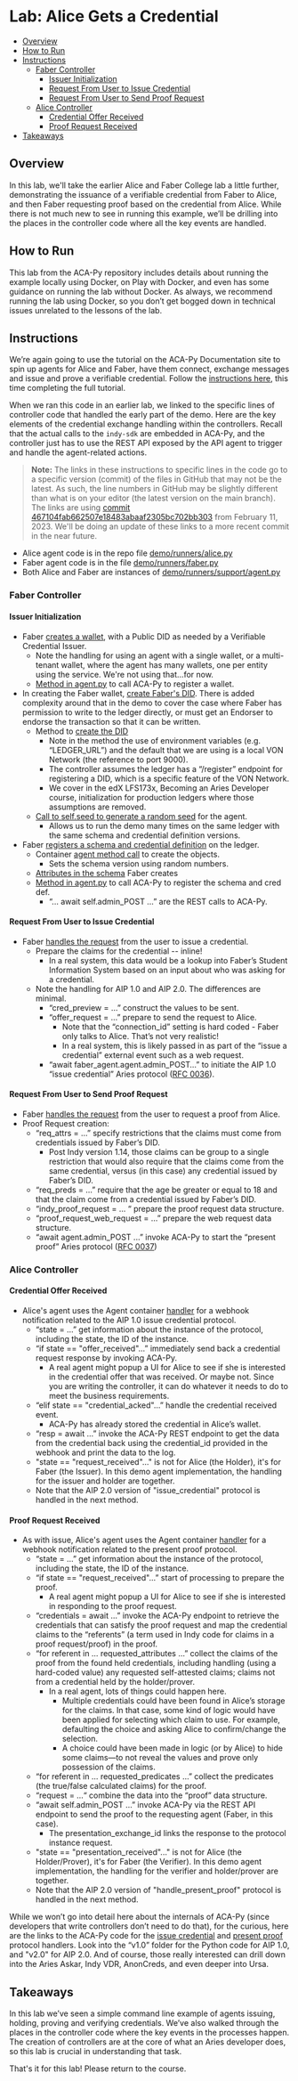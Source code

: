 # Lab: Alice Gets a Credential<!-- omit in toc -->

- [Overview](#overview)
- [How to Run](#how-to-run)
- [Instructions](#instructions)
  - [Faber Controller](#faber-controller)
    - [Issuer Initialization](#issuer-initialization)
    - [Request From User to Issue Credential](#request-from-user-to-issue-credential)
    - [Request From User to Send Proof Request](#request-from-user-to-send-proof-request)
  - [Alice Controller](#alice-controller)
    - [Credential Offer Received](#credential-offer-received)
    - [Proof Request Received](#proof-request-received)
- [Takeaways](#takeaways)

## Overview

In this lab, we'll take the earlier Alice and Faber College lab a little further, demonstrating the issuance of a verifiable credential from Faber to Alice, and then Faber requesting proof based on the credential from Alice. While there is not much new to see in running this example, we’ll be drilling into the places in the controller code where all the key events are handled.

## How to Run

This lab from the ACA-Py repository includes details about running the example locally using Docker, on Play with Docker, and even has some guidance on running the lab without Docker. As always, we recommend running the lab using Docker, so you don’t get bogged down in technical issues unrelated to the lessons of the lab.

## Instructions

We’re again going to use the tutorial on the ACA-Py Documentation site to spin up agents for Alice and Faber, have them connect, exchange messages and issue and prove a verifiable credential. Follow the [instructions here](https://aca-py.org/latest/demo/), this time completing the full tutorial.

When we ran this code in an earlier lab, we linked to the specific lines of controller code that handled the early part of the demo. Here are the key elements of the credential exchange handling within the controllers. Recall that the actual calls to the `indy-sdk` are embedded in ACA-Py, and the controller just has to use the REST API exposed by the API agent to trigger and handle the agent-related actions.

> **Note:** The links in these instructions to specific lines in the code go to a
specific version (commit) of the files in GitHub that may not be the latest. As
such, the line numbers in GitHub may be slightly different than what is on your
editor (the latest version on the main branch). The links are using [commit
467104fab662507e18483abaaf2305bc702bb303](https://github.com/hyperledger/aries-cloudagent-python/tree/467104fab662507e18483abaaf2305bc702bb303) from February 11, 2023. We'll
be doing an update of these links to a more recent commit in the near future.

- Alice agent code is in the repo file [demo/runners/alice.py](https://github.com/hyperledger/aries-cloudagent-python/blob/467104fab662507e18483abaaf2305bc702bb303/demo/runners/alice.py)
- Faber agent code is in the file [demo/runners/faber.py](https://github.com/hyperledger/aries-cloudagent-python/blob/467104fab662507e18483abaaf2305bc702bb303/demo/runners/faber.py)
- Both Alice and Faber are instances of [demo/runners/support/agent.py](https://github.com/hyperledger/aries-cloudagent-python/tree/467104fab662507e18483abaaf2305bc702bb303/demo/runners/support/agent.py)

### Faber Controller

#### Issuer Initialization

- Faber [creates a wallet](https://github.com/hyperledger/aries-cloudagent-python/blob/467104fab662507e18483abaaf2305bc702bb303/demo/runners/faber.py#L482), with a Public DID as needed by a Verifiable Credential Issuer.
  - Note the handling for using an agent with a single wallet, or a multi-tenant wallet, where the agent has many wallets, one per entity using the service. We're not using that...for now.
  - [Method in agent.py](https://github.com/hyperledger/aries-cloudagent-python/blob/467104fab662507e18483abaaf2305bc702bb303/demo/runners/support/agent.py#L533) to call ACA-Py to register a wallet.
- In creating the Faber wallet, [create Faber's DID](https://github.com/hyperledger/aries-cloudagent-python/blob/467104fab662507e18483abaaf2305bc702bb303/demo/runners/support/agent.py#L628). There is added complexity around that in the demo to cover the case where Faber has permission to write to the ledger directly, or must get an Endorser to endorse the transaction so that it can be written.
  - Method to [create the DID](https://github.com/hyperledger/aries-cloudagent-python/blob/467104fab662507e18483abaaf2305bc702bb303/demo/runners/support/agent.py#L474)
    - Note in the method the use of environment variables (e.g. “LEDGER_URL”) and the default that we are using is a local VON Network (the reference to port 9000).
    - The controller assumes the ledger has a “/register” endpoint for registering a DID, which is a specific feature of the VON Network.
    - We cover in the edX LFS173x, Becoming an Aries Developer course, initialization for production ledgers where those assumptions are removed.
  - [Call to self.seed to generate a random seed](https://github.com/hyperledger/aries-cloudagent-python/blob/467104fab662507e18483abaaf2305bc702bb303/demo/runners/support/agent.py#L194) for the agent.
    - Allows us to run the demo many times on the same ledger with the same schema and credential definition versions.
- Faber [registers a schema and credential definition](https://github.com/hyperledger/aries-cloudagent-python/blob/467104fab662507e18483abaaf2305bc702bb303/demo/runners/faber.py#L494) on the ledger.
  - Container [agent method call](https://github.com/hyperledger/aries-cloudagent-python/blob/467104fab662507e18483abaaf2305bc702bb303/demo/runners/agent_container.py#L611) to create the objects.
    - Sets the schema version using random numbers.
  - [Attributes in the schema](https://github.com/hyperledger/aries-cloudagent-python/blob/467104fab662507e18483abaaf2305bc702bb303/demo/runners/agent_container.py#L1431) Faber creates
  - [Method in agent.py](https://github.com/hyperledger/aries-cloudagent-python/blob/467104fab662507e18483abaaf2305bc702bb303/demo/runners/support/agent.py#L251) to call ACA-Py to register the schema and cred def.
    - “... await self.admin_POST …” are the REST calls to ACA-Py.

#### Request From User to Issue Credential

- Faber [handles the request](https://github.com/hyperledger/aries-cloudagent-python/blob/467104fab662507e18483abaaf2305bc702bb303/demo/runners/faber.py#L507) from the user to issue a credential.
  - Prepare the claims for the credential -- inline!
    - In a real system, this data would be a lookup into Faber’s Student Information System based on an input about who was asking for a credential.
  - Note the handling for AIP 1.0 and AIP 2.0. The differences are minimal.
    - “cred_preview = …” construct the values to be sent.
    - “offer_request = …” prepare to send the request to Alice.
      - Note that the “connection_id” setting is hard coded - Faber only talks to Alice. That’s not very realistic!
      - In a real system, this is likely passed in as part of the “issue a credential” external event such as a web request.
    - “await faber_agent.agent.admin_POST…” to initiate the AIP 1.0 “issue credential” Aries protocol ([RFC 0036](https://github.com/hyperledger/aries-rfcs/tree/main/features/0036-issue-credential)).

#### Request From User to Send Proof Request

- Faber [handles the request](https://github.com/hyperledger/aries-cloudagent-python/blob/467104fab662507e18483abaaf2305bc702bb303/demo/runners/faber.py#L547) from the user to request a proof from Alice.
- Proof Request creation:
  - “req_attrs = …” specify restrictions that the claims must come from credentials issued by Faber’s DID.
    - Post Indy version 1.14, those claims can be group to a single restriction that would also require that the claims come from the same credential, versus (in this case) any credential issued by Faber’s DID.
  - “req_preds = …” require that the age be greater or equal to 18 and that the claim come from a credential issued by Faber’s DID.
  - “indy_proof_request = ... “ prepare the proof request data structure.
  - “proof_request_web_request = …” prepare the web request data structure.
  - “await agent.admin_POST ...” invoke ACA-Py to start the “present proof” Aries protocol ([RFC 0037](https://github.com/hyperledger/aries-rfcs/tree/main/features/0037-present-proof))

### Alice Controller

#### Credential Offer Received

- Alice's agent uses the Agent container [handler](https://github.com/hyperledger/aries-cloudagent-python/blob/467104fab662507e18483abaaf2305bc702bb303/demo/runners/agent_container.py#L161) for a webhook notification related to the AIP 1.0 issue credential protocol.
  - “state = …” get information about the instance of the protocol, including the state, the ID of the instance.
  - “if state == "offer_received"...” immediately send back a credential request response by invoking ACA-Py.
    - A real agent might popup a UI for Alice to see if she is interested in the credential offer that was received. Or maybe not. Since you are writing the controller, it can do whatever it needs to do to meet the business requirements.
  - “elif state == "credential_acked"...” handle the credential received event.
    - ACA-Py has already stored the credential in Alice’s wallet.
  - “resp = await …” invoke the ACA-Py REST endpoint to get the data from the credential back using the credential_id provided in the webhook and print the data to the log.
  - "state == "request_received"..." is not for Alice (the Holder), it's for Faber (the Issuer). In this demo agent implementation, the handling for the issuer and holder are together.
  - Note that the AIP 2.0 version of "issue_credential" protocol is handled in the next method.

#### Proof Request Received

- As with issue, Alice's agent uses the Agent container [handler](https://github.com/hyperledger/aries-cloudagent-python/blob/467104fab662507e18483abaaf2305bc702bb303/demo/runners/agent_container.py#L297) for a webhook notification related to the present proof protocol.
  - “state = …” get information about the instance of the protocol, including the state, the ID of the instance.
  - “if state == "request_received"...” start of processing to prepare the proof.
    - A real agent might popup a UI for Alice to see if she is interested in responding to the proof request.
  - “credentials = await ...” invoke the ACA-Py endpoint to retrieve the credentials that can satisfy the proof request and map the credential claims to the “referents” (a term used in Indy code for claims in a proof request/proof) in the proof.
  - “for referent in … requested_attributes …” collect the claims of the proof from the found held credentials, including handling (using a hard-coded value) any requested self-attested claims; claims not from a credential held by the holder/prover.
    - In a real agent, lots of things could happen here.
      - Multiple credentials could have been found in Alice’s storage for the claims. In that case, some kind of logic would have been applied for selecting which claim to use. For example, defaulting the choice and asking Alice to confirm/change the selection.
      - A choice could have been made in logic (or by Alice) to hide some claims—to not reveal the values and prove only possession of the claims.
  - “for referent in … requested_predicates …” collect the predicates (the true/false calculated claims) for the proof.
  - “request = …“ combine the data into the “proof” data structure.
  - “await self.admin_POST …” invoke ACA-Py via the REST API endpoint to send the proof to the requesting agent (Faber, in this case).
    - The presentation_exchange_id links the response to the protocol instance request.
  - "state == "presentation_received"..." is not for Alice (the Holder/Prover), it's for Faber (the Verifier). In this demo agent implementation, the handling for the verifier and holder/prover are together.
  - Note that the AIP 2.0 version of "handle_present_proof" protocol is handled in the next method.
  
While we won’t go into detail here about the internals of ACA-Py (since developers that write controllers don’t need to do that), for the curious, here are the links to the ACA-Py code for the [issue credential](https://github.com/hyperledger/aries-cloudagent-python/tree/main/aries_cloudagent/protocols/issue_credential) and [present proof](https://github.com/hyperledger/aries-cloudagent-python/tree/main/aries_cloudagent/protocols/present_proof) protocol handlers. Look into the “v1.0” folder for the Python code for AIP 1.0, and "v2.0" for AIP 2.0. And of course, those really interested can drill down into the Aries Askar, Indy VDR, AnonCreds, and even deeper into Ursa.

## Takeaways

In this lab we’ve seen a simple command line example of agents issuing, holding, proving and verifying credentials. We’ve also walked through the places in the controller code where the key events in the processes happen. The creation of controllers are at the core of what an Aries developer does, so this lab is crucial in understanding that task.

That's it for this lab! Please return to the course.
